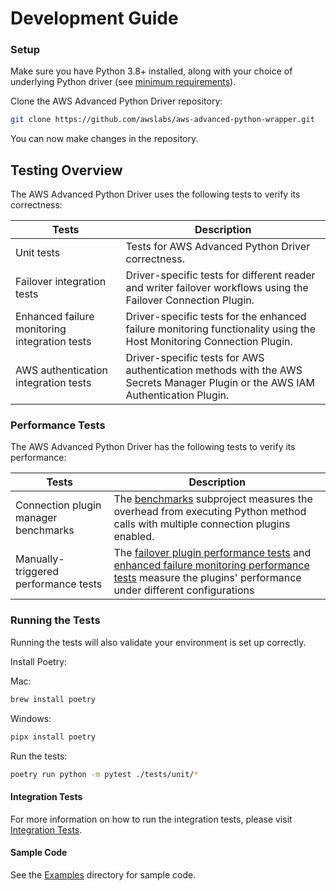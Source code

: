 # Development Guide

### Setup
Make sure you have Python 3.8+ installed, along with your choice of underlying Python driver (see [minimum requirements](../GettingStarted.md#minimum-requirements)).

Clone the AWS Advanced Python Driver repository:

```bash
git clone https://github.com/awslabs/aws-advanced-python-wrapper.git
```

You can now make changes in the repository.

## Testing Overview

The AWS Advanced Python Driver uses the following tests to verify its correctness:

| Tests                                         | Description                                                                                                                                              |
|-----------------------------------------------|----------------------------------------------------------------------------------------------------------------------------------------------------------|
| Unit tests                                    | Tests for AWS Advanced Python Driver correctness.                                                                                                                   |
| Failover integration tests                    | Driver-specific tests for different reader and writer failover workflows using the Failover Connection Plugin.                                           |
| Enhanced failure monitoring integration tests | Driver-specific tests for the enhanced failure monitoring functionality using the Host Monitoring Connection Plugin.                                     |
| AWS authentication integration tests          | Driver-specific tests for AWS authentication methods with the AWS Secrets Manager Plugin or the AWS IAM Authentication Plugin.                           |

### Performance Tests

The AWS Advanced Python Driver has the following tests to verify its performance:

| Tests                                         | Description                                                                                                                                              |
|-----------------------------------------------|----------------------------------------------------------------------------------------------------------------------------------------------------------|
| Connection plugin manager benchmarks          | The [benchmarks](../../benchmarks/README.md) subproject measures the overhead from executing Python method calls with multiple connection plugins enabled. |
| Manually-triggered performance tests          | The [failover plugin performance tests](../../tests/integration/container/test_failover_performance.py) and [enhanced failure monitoring performance tests](../..tests/integration/container/test_read_write_splitting_performance.py) measure the plugins' performance under different configurations |

### Running the Tests

Running the tests will also validate your environment is set up correctly.

Install Poetry:

Mac:
```bash
brew install poetry
```

Windows:
```bash
pipx install poetry
```
Run the tests:

```bash
poetry run python -m pytest ./tests/unit/*
```

#### Integration Tests
For more information on how to run the integration tests, please visit [Integration Tests](../development-guide/IntegrationTests.md).

#### Sample Code
See the [Examples](../../docs/examples/) directory for sample code.
